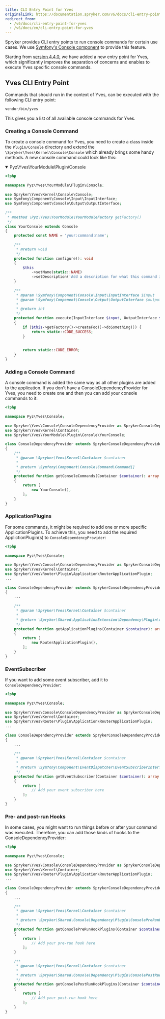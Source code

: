 ```yaml
---
title: CLI Entry Point for Yves
originalLink: https://documentation.spryker.com/v6/docs/cli-entry-point-for-yves
redirect_from:
  - /v6/docs/cli-entry-point-for-yves
  - /v6/docs/en/cli-entry-point-for-yves
---
```


Spryker provides CLI entry points to run console commands for certain use cases. We use [Symfony's Console component](https://symfony.com/doc/current/components/console.html) to provide this feature. 

Starting from [version 4.4.0](https://symfony.com/doc/4.4/components/console.html), we have added a new entry point for Yves, which significantly improves the separation of concerns and enables to execute Yves specific console commands.

## Yves CLI Entry Point
Commands that should run in the context of Yves, can be executed with the following CLI entry point:
```Bash
vendor/bin/yves
```
This gives you a list of all available console commands for Yves.

### Creating a Console Command
To create a console command for Yves, you need to create a class inside the `Plugin/Console` directory and extend the `\Spryker\Yves\Kernel\Console\Console` which already brings some handy methods. A new console command could look like this:

<details open>

<summary>Pyz\Yves\YourModule\Plugin\Console</summary>

```php
<?php
 
namespace Pyz\Yves\YourModule\Plugin\Console;
 
use Spryker\Yves\Kernel\Console\Console;
use Symfony\Component\Console\Input\InputInterface;
use Symfony\Component\Console\Output\OutputInterface;
 
/**
 * @method \Pyz\Yves\YourModule\YourModuleFactory getFactory()
 */
class YourConsole extends Console
{
    protected const NAME = 'your:command:name';
 
    /**
     * @return void
     */
    protected function configure(): void
    {
        $this
            ->setName(static::NAME)
            ->setDescription('Add a description for what this command is used.');
    }
 
    /**
     * @param \Symfony\Component\Console\Input\InputInterface $input
     * @param \Symfony\Component\Console\Output\OutputInterface $output
     *
     * @return int
     */
    protected function execute(InputInterface $input, OutputInterface $output): int
    {
        if ($this->getFactory()->createFoo()->doSomething()) {
            return static::CODE_SUCCESS;
        }
         
 
        return static::CODE_ERROR;
    }
}
```
</details>

### Adding a Console Command
A console command is added the same way as all other plugins are added to the application.  If you don't have a ConsoleDependencyProvider for Yves, you need to create one and then you can add your console commands to it:

```php
<?php
 
namespace Pyz\Yves\Console;
 
use Spryker\Yves\Console\ConsoleDependencyProvider as SprykerConsoleDependencyProvider;
use Spryker\Yves\Kernel\Container;
use Spryker\Yves\YourModule\Plugin\Console\YourConsole;
 
class ConsoleDependencyProvider extends SprykerConsoleDependencyProvider
{
    /**
     * @param \Spryker\Yves\Kernel\Container $container
     *
     * @return \Symfony\Component\Console\Command\Command[]
     */
    protected function getConsoleCommands(Container $container): array
    {
        return [
            new YourConsole(),
        ];
    }
}
```

### ApplicationPlugins
For some commands, it might be required to add one or more specific ApplicationPlugins. To achieve this, you need to add the required ApplictionPlugin(s) to  `ConsoleDependencyProvider`:
```php
<?php
 
namespace Pyz\Yves\Console;
 
use Spryker\Yves\Console\ConsoleDependencyProvider as SprykerConsoleDependencyProvider;
use Spryker\Yves\Kernel\Container;
use Spryker\Yves\Router\Plugin\Application\RouterApplicationPlugin;
...
 
class ConsoleDependencyProvider extends SprykerConsoleDependencyProvider
{
    ...
 
    /**
     * @param \Spryker\Yves\Kernel\Container $container
     *
     * @return \Spryker\Shared\ApplicationExtension\Dependency\Plugin\ApplicationPluginInterface[]
     */
    protected function getApplicationPlugins(Container $container): array
    {
        return [
            new RouterApplicationPlugin(),
        ];
    }
}
```

### EventSubscriber
If you want to add some event subscriber, add it to `ConsoleDependencyProvider`:
```php
<?php
 
namespace Pyz\Yves\Console;
 
use Spryker\Yves\Console\ConsoleDependencyProvider as SprykerConsoleDependencyProvider;
use Spryker\Yves\Kernel\Container;
use Spryker\Yves\Router\Plugin\Application\RouterApplicationPlugin;
...
 
class ConsoleDependencyProvider extends SprykerConsoleDependencyProvider
{
    ...
 
    /**
     * @param \Spryker\Yves\Kernel\Container $container
     *
     * @return \Symfony\Component\EventDispatcher\EventSubscriberInterface[]
     */
    protected function getEventSubscriber(Container $container): array
    {
        return [
            // Add your event subscriber here
        ];
    }
}
```
### Pre- and post-run Hooks
In some cases, you might want to run things before or after your command was executed. Therefore, you can add those kinds of hooks to the ConsoleDependencyProvider:
```php
<?php
 
namespace Pyz\Yves\Console;
 
use Spryker\Yves\Console\ConsoleDependencyProvider as SprykerConsoleDependencyProvider;
use Spryker\Yves\Kernel\Container;
use Spryker\Yves\Router\Plugin\Application\RouterApplicationPlugin;
...
 
class ConsoleDependencyProvider extends SprykerConsoleDependencyProvider
{
    ...
 
    /**
     * @param \Spryker\Yves\Kernel\Container $container
     *
     * @return \Spryker\Shared\Console\Dependency\Plugin\ConsolePreRunHookPluginInterface[]
     */
    protected function getConsolePreRunHookPlugins(Container $container): array
    {
        return [
            // Add your pre-run hook here
        ];
    }
 
    /**
     * @param \Spryker\Yves\Kernel\Container $container
     *
     * @return \Spryker\Shared\Console\Dependency\Plugin\ConsolePostRunHookPluginInterface[]
     */
    protected function getConsolePostRunHookPlugins(Container $container): array
    {
        return [
            // Add your post-run hook here
        ];
    }
}
```
